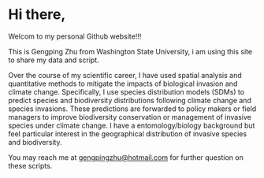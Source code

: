 
# Hi there,

Welcom to my personal Github website!!!

This is Gengping Zhu from Washington State University, i am using this site to share my data and script. 

Over the course of my scientific career, I have used spatial analysis and quantitative methods to mitigate the impacts of biological invasion and climate change. Specifically, I use species distribution models (SDMs) to predict species and biodiversity distributions following climate change and species invasions. These predictions are forwarded to policy makers or field managers to improve biodiversity conservation or management of invasive species under climate change. I have a entomology/biology background but feel particular interest in the geographical distribution of invasive species and biodiversity.

You may reach me at gengpingzhu@hotmail.com for further question on these scripts. 

